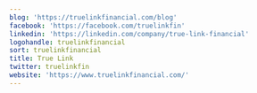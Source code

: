 ```yaml
---
blog: 'https://truelinkfinancial.com/blog'
facebook: 'https://facebook.com/truelinkfin'
linkedin: 'https://linkedin.com/company/true-link-financial'
logohandle: truelinkfinancial
sort: truelinkfinancial
title: True Link
twitter: truelinkfin
website: 'https://www.truelinkfinancial.com/'
---
```

